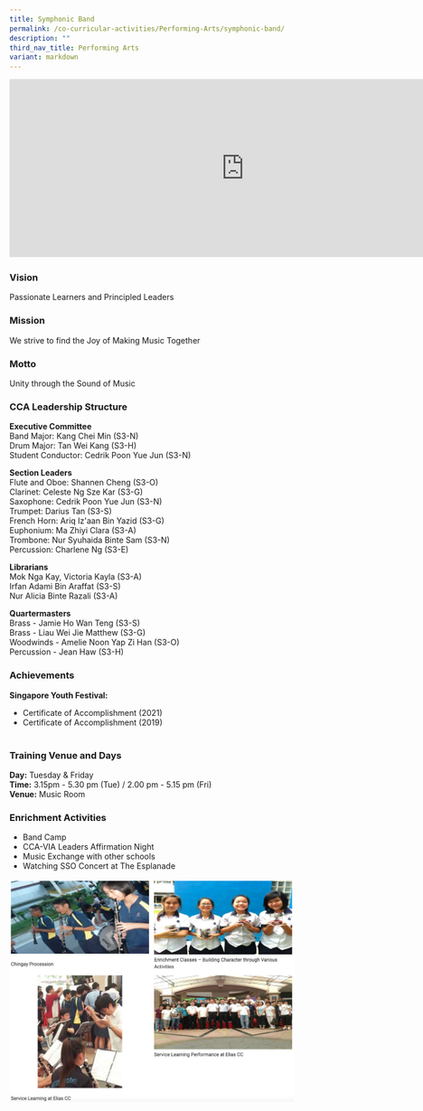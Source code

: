 ```yaml
---
title: Symphonic Band
permalink: /co-curricular-activities/Performing-Arts/symphonic-band/
description: ""
third_nav_title: Performing Arts
variant: markdown
---
```

<center><iframe width="830" height="315" src="https://www.youtube.com/embed/oOMyMgO2QE8" title="2022 Symphonic Band Open House" frameborder="0" allow="accelerometer; autoplay; clipboard-write; encrypted-media; gyroscope; picture-in-picture" allowfullscreen=""></iframe></center>

### Vision  
Passionate Learners and Principled Leaders


### Mission

We strive to find the Joy of Making Music Together

### Motto

Unity through the Sound of Music

### CCA Leadership Structure

**Executive Committee**    
Band Major: Kang Chei Min (S3-N)  
Drum Major: Tan Wei Kang (S3-H)  
Student Conductor: Cedrik Poon Yue Jun (S3-N)  

  

**Section Leaders**   
Flute and Oboe: Shannen Cheng (S3-O)   
Clarinet: Celeste Ng Sze Kar (S3-G)  
Saxophone: Cedrik Poon Yue Jun (S3-N)  
Trumpet: Darius Tan (S3-S)  
French Horn: Ariq Iz'aan Bin Yazid (S3-G)  
Euphonium: Ma Zhiyi Clara (S3-A)  
Trombone: Nur Syuhaida Binte Sam (S3-N)  
Percussion: Charlene Ng (S3-E)

  

**Librarians**    
Mok Nga Kay, Victoria Kayla (S3-A)  
Irfan Adami Bin Araffat (S3-S)  
Nur Alicia Binte Razali (S3-A)  

  

**Quartermasters**   
Brass - Jamie Ho Wan Teng (S3-S)  
Brass - Liau Wei Jie Matthew (S3-G)  
Woodwinds - Amelie Noon Yap Zi Han (S3-O)  
Percussion - Jean Haw (S3-H)  

  

### Achievements

**Singapore Youth Festival:**
* Certificate of Accomplishment (2021)  
* Certificate of Accomplishment (2019)  
&nbsp;  
 

### Training Venue and Days

**Day:**&nbsp;Tuesday &amp; Friday   
**Time:**&nbsp;3.15pm - 5.30 pm (Tue) / 2.00 pm - 5.15 pm (Fri)    
**Venue:**&nbsp;Music Room

### Enrichment Activities
*   Band Camp
*   CCA-VIA Leaders Affirmation Night&nbsp;
*   Music Exchange with other schools&nbsp;
*   Watching SSO Concert at The Esplanade

![](/images/symphonicband.png)
